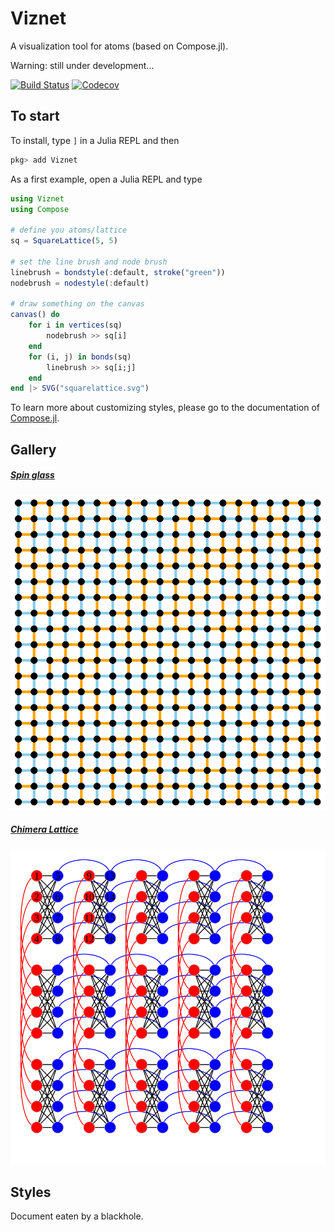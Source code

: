 # Viznet

A visualization tool for atoms (based on Compose.jl).

Warning: still under development...

[![Build Status](https://travis-ci.com/GiggleLiu/Viznet.jl.svg?branch=master)](https://travis-ci.com/GiggleLiu/Viznet.jl)
[![Codecov](https://codecov.io/gh/GiggleLiu/Viznet.jl/branch/master/graph/badge.svg)](https://codecov.io/gh/GiggleLiu/Viznet.jl)

## To start

To install, type `]` in a Julia REPL and then

```julia pkg
pkg> add Viznet
```

As a first example, open a Julia REPL and type

```julia
using Viznet
using Compose

# define you atoms/lattice
sq = SquareLattice(5, 5)

# set the line brush and node brush
linebrush = bondstyle(:default, stroke("green"))
nodebrush = nodestyle(:default)

# draw something on the canvas
canvas() do
    for i in vertices(sq)
        nodebrush >> sq[i]
    end
    for (i, j) in bonds(sq)
        linebrush >> sq[i;j]
    end
end |> SVG("squarelattice.svg")
```

To learn more about customizing styles, please go to the documentation of [Compose.jl](http://giovineitalia.github.io/Compose.jl/latest/).

## Gallery
##### [Spin glass](examples/spinglass.jl)

![spinglass](examples/spinglass.svg)

##### [Chimera Lattice](examples/chimera.jl)
![chimera](examples/chimera.svg)


## Styles
Document eaten by a blackhole.
